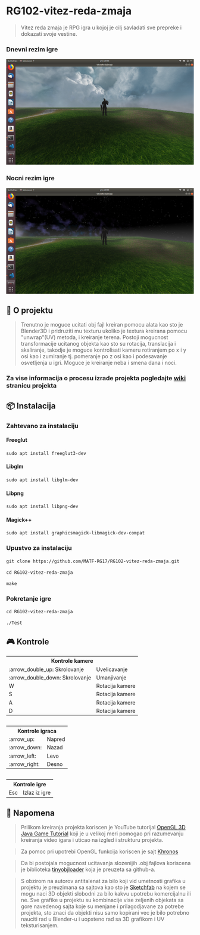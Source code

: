 # RG102-vitez-reda-zmaja

> Vitez reda zmaja je RPG igra u kojoj je cilj savladati sve prepreke i dokazati svoje vestine.

### Dnevni rezim igre
![Screen](screenshots/Program_Day.png?raw=true "Current program day view")

### Nocni rezim igre
![Screen](screenshots/Program_Night.png?raw=true "Current program night view")

##  :green_book: O projektu

> Trenutno je moguce ucitati obj fajl kreiran pomocu alata kao sto je Blender3D i pridruziti mu texturu ukoliko je textura kreirana pomocu "unwrap"(UV) metoda, i kreiranje terena. Postoji mogucnost transformacije ucitanog objekta kao sto su rotacija, translacija i skaliranje, takodje je moguce kontrolisati kameru rotiranjem po x i y osi kao i zumiranje tj. pomeranje po z osi kao i podesavanje osvetljenja u igri. Moguce je kreiranje neba i smena dana i noci. 

### Za vise informacija o procesu izrade projekta pogledajte [wiki](https://github.com/MATF-RG18/RG146-vitez-reda-zmaja/wiki) stranicu projekta



## :package: Instalacija

### Zahtevano za instalaciju

#### Freeglut 
```
sudo apt install freeglut3-dev
``` 

#### Libglm
```
sudo apt install libglm-dev
``` 

#### Libpng
```
sudo apt install libpng-dev
```
#### Magick++
```
sudo apt install graphicsmagick-libmagick-dev-compat

```

### Upustvo za instalaciju
```
git clone https://github.com/MATF-RG17/RG102-vitez-reda-zmaja.git
```
```
cd RG102-vitez-reda-zmaja
```
```
make
```

### Pokretanje igre
```
cd RG102-vitez-reda-zmaja
```
```
./Test
```

## :video_game: Kontrole
<table>
<tr>
    <th colspan="2">Kontrole kamere</th>
</tr>
<tr>
    <td>:arrow_double_up:  Skrolovanje</td><td>Uvelicavanje</td>
</tr>
<tr>
    <td>:arrow_double_down:  Skrolovanje</td><td>Umanjivanje</td>
</tr>
<tr>
    <td>W</td><td>Rotacija kamere</td>
</tr>
<tr>
    <td>S</td><td>Rotacija kamere</td>
</tr>
<tr>
    <td>A</td><td>Rotacija kamere</td>
</tr>
<tr>
    <td>D</td><td>Rotacija kamere</td>
</tr>
<table>

<table>
<tr>
    <th colspan="2">Kontrole igraca</th>
</tr>
<tr>
    <td>:arrow_up:</td><td>Napred</td>
</tr>
<tr>
    <td>:arrow_down:</td><td>Nazad</td>
</tr>
<tr>
    <td>:arrow_left:</td><td>Levo</td>
</tr>
<tr>
    <td>:arrow_right:</td><td>Desno</td>
</tr>
<table>

<table>
<tr>
    <th colspan="2">Kontrole igre</th>
</tr>
<tr>
    <td>Esc</td><td>Izlaz iz igre</td>
</tr>
<table>

##  :large_blue_circle: Napomena
> Prilikom kreiranja projekta koriscen je YouTube tutorijal [OpenGL 3D Java Game Tutorial](https://www.youtube.com/watch?v=VS8wlS9hF8E&list=PLRIWtICgwaX0u7Rf9zkZhLoLuZVfUksDP) koji je u velikoj meri pomogao pri razumevanju kreiranja video igara i uticao na izgled i strukturu projekta.

> Za pomoc pri upotrebi OpenGL funkcija koriscen je sajt [Khronos](https://www.khronos.org/registry/OpenGL-Refpages/)

> Da bi postojala mogucnost ucitavanja slozenijih .obj fajlova koriscena je biblioteka [tinyobjloader](https://github.com/syoyo/tinyobjloader) koja je preuzeta sa github-a.

> S obzirom na autorov antitalenat za bilo koji vid umetnosti grafika u projektu je preuzimana sa sajtova kao sto je [Sketchfab](https://sketchfab.com/feed) na kojem se mogu naci 3D objekti slobodni za bilo kakvu upotrebu komercijalnu ili ne. Sve grafike u projektu su kombinacije vise zeljenih objekata sa gore navedenog sajta koje su menjane i prilagodjavane za potrebe projekta, sto znaci da objekti nisu samo kopirani vec je bilo potrebno nauciti rad u Blender-u i uopsteno rad sa 3D grafikom i UV teksturisanjem.
